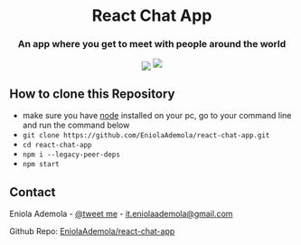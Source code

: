 <div align="center">
  <h1 align="center"> React Chat App </h1>
  <h3> An app where you get to meet with people around the world </h3>

  <img src="https://user-images.githubusercontent.com/107508295/194718405-2530b4b5-e4e0-485f-8012-5dc2a014dd57.png" align="center"/>

  <img src="https://user-images.githubusercontent.com/107508295/194723457-d5372af8-46b6-4d00-b84c-d179eef5c5a4.png"/>

</div>

## How to clone this Repository

- make sure you have [node](https://nodejs.org/en/download/) installed on your pc, go to your command line and run the command below
- `git clone https://github.com/EniolaAdemola/react-chat-app.git`
- `cd react-chat-app`
- `npm i --legacy-peer-deps `
- `npm start `

<!-- CONTACT -->

## Contact

Eniola Ademola - [@tweet me](https://twitter.com/_daveworld) - it.eniolaademola@gmail.com

Github Repo: [EniolaAdemola/react-chat-app](https://github.com/EniolaAdemola/react-chat-app)
